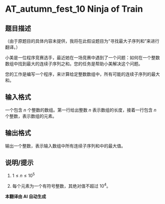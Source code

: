 # AT_autumn_fest_10 Ninja of Train

## 题目描述

（由于原题目的具体内容未提供，我将在此假设题目为“寻找最大子序列和”来进行翻译。）

小美是一位程序竞赛选手，最近她在一场竞赛中遇到了一个问题：如何在一个整数数组中找到最大的连续子序列之和。您的任务是帮助小美解决这个问题。

您的工作是编写一个程序，来计算给定整数数组中，所有可能的连续子序列的最大和。

## 输入格式

一个包含 $n$ 个整数的数组。第一行给出整数 $n$ 表示数组的长度，接着一行包含 $n$ 个整数，表示数组的元素。

## 输出格式

输出一个整数，表示输入数组中所有连续子序列和中的最大值。

## 说明/提示

1. $1 \leq n \leq 10^5$
2. 每个元素为一个有符号整数，其绝对值不超过 $10^4$。

 **本翻译由 AI 自动生成**